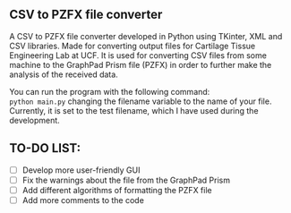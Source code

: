 ## CSV to PZFX file converter  
A CSV to PZFX file converter developed in Python using TKinter, XML and  CSV libraries. Made for converting output files for Cartilage Tissue Engineering Lab at UCF. It is used for converting CSV files from some machine to the GraphPad Prism file (PZFX) in order to further make the analysis of the received data. 

You can run the program with the following command:  
`python main.py` changing the filename variable to the name of your file. Currently, it is set to the test filename, which I have used during the development.

## TO-DO LIST:
- [ ] Develop more user-friendly GUI
- [ ] Fix the warnings about the file from the GraphPad Prism
- [ ] Add different algorithms of formatting the PZFX file
- [ ] Add more comments to the code
